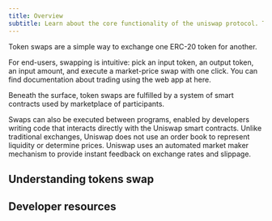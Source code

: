 ```yaml
---
title: Overview
subtitle: Learn about the core functionality of the uniswap protocol. Token Swaps.
---
```


Token swaps are a simple way to exchange one ERC-20 token for another.

For end-users, swapping is intuitive: pick an input token, an output token, an input amount, and execute a market-price swap with one click. You can find documentation about trading using the web app at <Link to="/docs/v2/web-app/trading/">here.</Link>

Beneath the surface, token swaps are fulfilled by a system of smart contracts used by marketplace of participants.

Swaps can also be executed between programs, enabled by developers writing code that interacts directly with the Uniswap smart contracts. Unlike traditional exchanges, Uniswap does not use an order book to represent liquidity or determine prices. Uniswap uses an automated market maker mechanism to provide instant feedback on exchange rates and slippage.

## Understanding tokens swap

<div style={{display: 'flex', flexDirection: 'row', justifyContent:'flex-start', marginBottom: '2rem'}}>
<InlineCard title="Anatomy of a Swap" tag="guide" description="The lifecycle of an exchange between two tokens and illustrates the mechanisms and agents in play" to="/docs/v2/token-swaps/anatomy-of-a-swap/" />
<InlineCard title="Trading via Smart contract" tag="tutorial" description="guides developers looking to integrate swaps into their projects." to="/docs/v2/flash-swaps/no-capital-arbitrage" />
<InlineCard title="How prices are determined" tag="guide" description="how the constant product formula affects prices and how the mechanism behaves under different market conditions." to="/docs/v2/flash-swaps" />

</div>

## Developer resources

<InlineBoxLink title="Contributing to the web app" to="/docs/v2/web-app/developing-locally/" />
<InlineBoxLink title="Flash Swaps" to="/docs/v2/flash swaps" />
